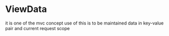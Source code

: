 # ViewData
it is one of the mvc concept use of this is to be maintained data in key-value pair and current request scope
